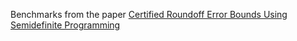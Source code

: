 Benchmarks from the paper [Certified Roundoff Error Bounds Using
Semidefinite Programming](http://arxiv.org/pdf/1507.03331)
